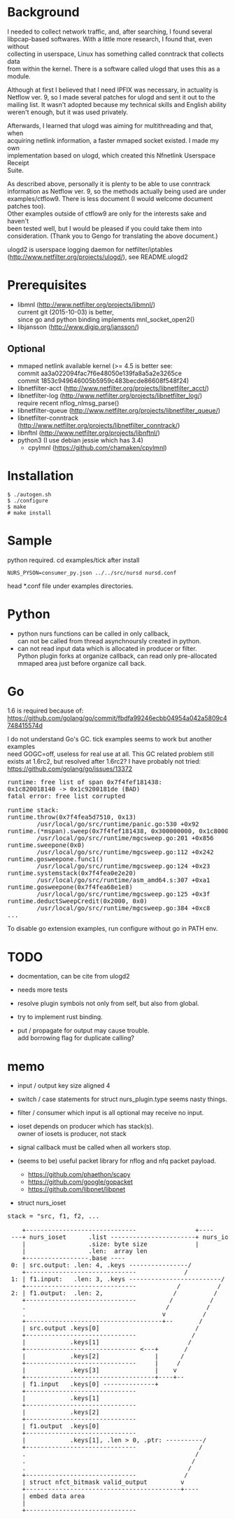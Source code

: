Background
==========

I needed to collect network traffic, and, after searching, I found several  
libpcap-based softwares. With a little more research, I found that, even without  
collecting in userspace, Linux has something called conntrack that collects data  
from within the kernel. There is a software called ulogd that uses this as a  
module.  

<!--
ネットワークトラヒックの集計が必要で、調べてみたところ、いくつか libpcap ベース  
のソフトウェアがみつかりました。もう少し調べてみると linux ではユーザースペース  
で集計せずとも、カーネル内で集計している conntrack というものが存在することがわ  
かり、これを基とした ulogd というソフトウェアがありました。  
-->

Although at first I believed that I need IPFIX was necessary, in actuality is  
Netflow ver. 9, so I made several patches for ulogd and sent it out to the  
mailing list. It wasn't adopted because my technical skills and English ability  
weren't enough, but it was used privately.  

<!--
当初は IPFIX が必要と思い込んでいたものの、実際は Netflow version 9 を用いること  
になったので ulogd のパッチをいくつか作り、メーリングリストに送りました。私の技  
術と英語が拙かったため採用されませんでしたが、内々で使っていました。  
-->

Afterwards, I learned that ulogd was aiming for multithreading and that, when  
acquiring netlink information, a faster mmaped socket existed. I made my own  
implementation based on ulogd, which created this Nfnetlink Userspace Receipt  
Suite.  

<!--
その後、次期 ulogd ではマルチスレッド化を目指していることや、netlink の情報を取  
得するにあたって、より早い mmaped ソケットの存在を知りました。ふまえて ulogd に  
似たものを自分で実装してみた結果、この Nfnetlink Userspace Receipt Suite が出来  
た次第です。  
-->

As described above, personally it is plenty to be able to use conntrack  
information as Netflow ver. 9, so the methods actually being used are under  
examples/ctflow9. There is less document (I would welcome document patches too).  
Other examples outside of ctflow9 are only for the interests sake and haven't  
been tested well, but I would be pleased if you could take them into  
consideration. (Thank you to Gengo for translating the above document.)  

<!--
上記通り、個人的には conntrack の情報を Netflow version 9 として扱うことができれ
ば十分なので、実際に使っている方法は examples/ctflow9 の下にあるものだけです。こ
ちらも前述通り、ドキュメントもありません (ドキュメントのパッチも歓迎です)。
ctflow9 を除く example 以下は興味本位だけのもので、あまりテストしていませんが、  
こちらを参考にし ていただければ幸いです。
-->

ulogd2 is userspace logging daemon for netfilter/iptables  
(http://www.netfilter.org/projects/ulogd/), see README.ulogd2


Prerequisites
=============
* libmnl (http://www.netfilter.org/projects/libmnl/)  
  current git (2015-10-03) is better,  
  since go and python binding implements mnl_socket_open2()
* libjansson (http://www.digip.org/jansson/)

Optional
--------
* mmaped netlink available kernel (>= 4.5 is better see:  
  commit aa3a022094fac7f6e48050e139fa8a5a2e3265ce  
  commit 1853c949646005b5959c483becde86608f548f24)
* libnetfilter-acct (http://www.netfilter.org/projects/libnetfilter_acct/)
* libnetfilter-log (http://www.netfilter.org/projects/libnetfilter_log/)  
  require recent nflog_nlmsg_parse()
* libnetfilter-queue (http://www.netfilter.org/projects/libnetfilter_queue/)
* libnetfilter-conntrack (http://www.netfilter.org/projects/libnetfilter_conntrack/)
* libnftnl (http://www.netfilter.org/projects/libnftnl/)
* python3 (I use debian jessie which has 3.4)  
  - cpylmnl (https://github.com/chamaken/cpylmnl)


Installation
============
```
$ ./autogen.sh
$ ./configure
$ make
# make install
```


Sample
======
python required. cd examples/tick after install
```
NURS_PYSON=consumer_py.json ../../src/nursd nursd.conf
```
head *.conf file under examples directories.


Python
======
* python nurs functions can be called in only callback,  
  can not be called from thread asynchnoursly created in python.
* can not read input data which is allocated in producer or filter.  
  Python plugin forks at organize callback, can read only pre-allocated  
  mmaped area just before organize call back.


Go
==
1.6 is required because of:  
https://github.com/golang/go/commit/fbdfa99246ecbb04954a042a5809c4748415574d  

I do not understand Go's GC. tick examples seems to work but another examples  
need GOGC=off, useless for real use at all. This GC related problem still  
exists at 1.6rc2, but resolved after 1.6rc2? I have probably not tried:  
https://github.com/golang/go/issues/13372

<pre>
runtime: free list of span 0x7f4fef181438:
0x1c820018140 -> 0x1c9200181de (BAD)
fatal error: free list corrupted

runtime stack:
runtime.throw(0x7f4fea5d7510, 0x13)
        /usr/local/go/src/runtime/panic.go:530 +0x92
runtime.(*mspan).sweep(0x7f4fef181438, 0x300000000, 0x1c800000001)
        /usr/local/go/src/runtime/mgcsweep.go:201 +0x856
runtime.sweepone(0x0)
        /usr/local/go/src/runtime/mgcsweep.go:112 +0x242
runtime.gosweepone.func1()
        /usr/local/go/src/runtime/mgcsweep.go:124 +0x23
runtime.systemstack(0x7f4fea0e2e20)
        /usr/local/go/src/runtime/asm_amd64.s:307 +0xa1
runtime.gosweepone(0x7f4fea68e1e8)
        /usr/local/go/src/runtime/mgcsweep.go:125 +0x3f
runtime.deductSweepCredit(0x2000, 0x0)
        /usr/local/go/src/runtime/mgcsweep.go:384 +0xc8
...
</pre>

To disable go extension examples, run configure without go in PATH env.


TODO
====

* docmentation, can be cite from ulogd2
* needs more tests
* resolve plugin symbols not only from self, but also from global.
* try to implement rust binding.

* put / propagate for output may cause trouble.  
  add borrowing flag for duplicate calling?


memo
====

* input / output key size aligned 4
* switch / case statements for struct nurs_plugin.type seems nasty things.
* filter / consumer which input is all optional may receive no input.
* ioset depends on producer which has stack(s).  
  owner of iosets is producer, not stack
* signal callback must be called when all workers stop.
* (seems to be) useful packet library for nflog and nfq packet payload.
  - https://github.com/phaethon/scapy
  - https://github.com/google/gopacket
  - https://github.com/libpnet/libpnet

* struct nurs_ioset
<pre>
stack = "src, f1, f2, ...

    +------------------------------                +----
 ---+ nurs_ioset      .list -----------------------+ nurs_ioset: .list -- (for pool)
    |                 .size: byte size             |
    |                 .len:  array len
    +-----------------.base ----
 0: | src.output: .len: 4, .keys ----------------/              stack.element.0.odx = 0
    +------------------------------             /
 1: | f1.input:   .len: 3, .keys -------------------------/                   1.idx = 1
    +------------------------------           /          /
 2: | f1.output:  .len: 2,                   /          /                     1.odx = 2
    +------------------------------         /          /
    .                                      /          /
    .                                     v          /
    +-------------------------------------+--       /
    | src.output .keys[0]                          /
    +------------------------------               /
    |            .keys[1]                        /
    +------------------------------ <---+       /
    |            .keys[2]               |      /
    +------------------------------     |     /
    |            .keys[3]               |    v
    +-----------------------------------+----+--
    | f1.input   .keys[0] --------------+
    +------------------------------
    |            .keys[1]
    +------------------------------
    |            .keys[2]
    +------------------------------
    | f1.output  .keys[0]
    +------------------------------
    |            .keys[1], .len > 0, .ptr: ----------/
    +------------------------------                 /
    .                                              /
    .                                             /
    .                                            /
    +------------------------------             /
    | struct nfct_bitmask valid_output         v
    +------------------------------------------+----
    | embed data area
    |
    +------------------------------
</pre>
